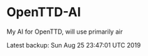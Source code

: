# OpenTTD-AI
My AI for OpenTTD, will use primarily air

Latest backup: Sun Aug 25 23:47:01 UTC 2019
